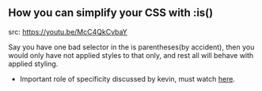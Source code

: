 ## How you can simplify your CSS with :is()

src: https://youtu.be/McC4QkCvbaY

Say you have one bad selector in the is parentheses(by accident), then you would only have not applied styles to that only, and rest all will behave with applied styling.

- Important role of specificity discussed by kevin, must watch [here](https://youtu.be/McC4QkCvbaY?t=398).
